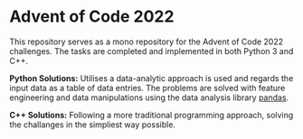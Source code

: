 # Advent of Code 2022

This repository serves as a mono repository for the Advent of Code 2022 challenges. The tasks are completed and implemented in both Python 3 and C++.

**Python Solutions:** Utilises a data-analytic approach is used and regards the input data as a table of data entries. The problems are solved with feature engineering and data manipulations using the data analysis library [pandas](https://pandas.pydata.org).

**C++ Solutions:** Following a more traditional programming approach, solving the challanges in the simpliest way possible.
